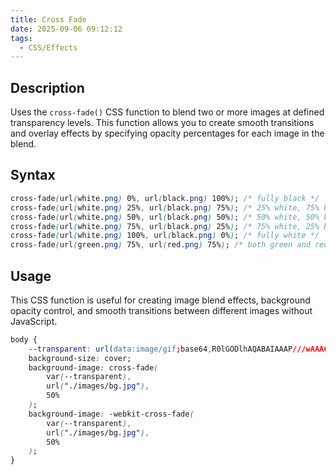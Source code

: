 ```yaml
---
title: Cross Fade
date: 2025-09-06 09:12:12
tags:
  - CSS/Effects
---
```


## Description

Uses the `cross-fade()` CSS function to blend two or more images at defined transparency levels. This function allows you to create smooth transitions and overlay effects by specifying opacity percentages for each image in the blend.

## Syntax

```css
cross-fade(url(white.png) 0%, url(black.png) 100%); /* fully black */
cross-fade(url(white.png) 25%, url(black.png) 75%); /* 25% white, 75% black */
cross-fade(url(white.png) 50%, url(black.png) 50%); /* 50% white, 50% black */
cross-fade(url(white.png) 75%, url(black.png) 25%); /* 75% white, 25% black */
cross-fade(url(white.png) 100%, url(black.png) 0%); /* fully white */
cross-fade(url(green.png) 75%, url(red.png) 75%); /* both green and red at 75% */
```

## Usage

This CSS function is useful for creating image blend effects, background opacity control, and smooth transitions between different images without JavaScript.

```css
body {
    --transparent: url(data:image/gif;base64,R0lGODlhAQABAIAAAP///wAAACH5BAEAAAAALAAAAAABAAEAAAICRAEAOw==);
    background-size: cover;
    background-image: cross-fade(
        var(--transparent),
        url("./images/bg.jpg"),
        50%
    );
    background-image: -webkit-cross-fade(
        var(--transparent),
        url("./images/bg.jpg"),
        50%
    );
}      
```
